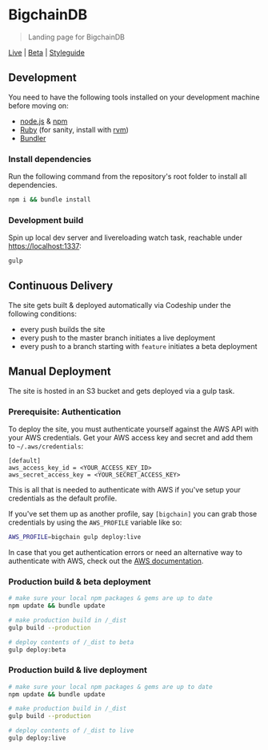 # BigchainDB

> Landing page for BigchainDB

[Live](https://www.bigchaindb.com) | [Beta](https://beta.bigchaindb.com) | [Styleguide](https://www.bigchaindb.com/styleguide/)

## Development

You need to have the following tools installed on your development machine before moving on:

- [node.js](http://nodejs.org/) & [npm](https://npmjs.org/)
- [Ruby](https://www.ruby-lang.org) (for sanity, install with [rvm](https://rvm.io/))
- [Bundler](http://bundler.io/)

### Install dependencies

Run the following command from the repository's root folder to install all dependencies.

```bash
npm i && bundle install
```

### Development build

Spin up local dev server and livereloading watch task, reachable under [https://localhost:1337](https://localhost:1337):

```bash
gulp
```

## Continuous Delivery

The site gets built & deployed automatically via Codeship under the following conditions:

- every push builds the site
- every push to the master branch initiates a live deployment
- every push to a branch starting with `feature` initiates a beta deployment

## Manual Deployment

The site is hosted in an S3 bucket and gets deployed via a gulp task.

### Prerequisite: Authentication

To deploy the site, you must authenticate yourself against the AWS API with your AWS credentials. Get your AWS access key and secret and add them to `~/.aws/credentials`:

```
[default]
aws_access_key_id = <YOUR_ACCESS_KEY_ID>
aws_secret_access_key = <YOUR_SECRET_ACCESS_KEY>
```

This is all that is needed to authenticate with AWS if you've setup your credentials as the default profile.

If you've set them up as another profile, say `[bigchain]` you can grab those credentials by using the `AWS_PROFILE` variable like so:

```bash
AWS_PROFILE=bigchain gulp deploy:live
```

In case that you get authentication errors or need an alternative way to authenticate with AWS, check out the [AWS documentation](http://docs.aws.amazon.com/AWSJavaScriptSDK/guide/node-configuring.html).

### Production build & beta deployment

```bash
# make sure your local npm packages & gems are up to date
npm update && bundle update

# make production build in /_dist
gulp build --production

# deploy contents of /_dist to beta
gulp deploy:beta
```

### Production build & live deployment

```bash
# make sure your local npm packages & gems are up to date
npm update && bundle update

# make production build in /_dist
gulp build --production

# deploy contents of /_dist to live
gulp deploy:live
```
